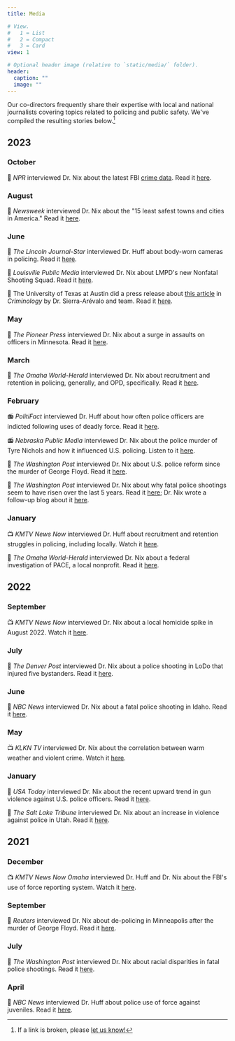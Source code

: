 ```yaml
---
title: Media

# View.
#   1 = List
#   2 = Compact
#   3 = Card
view: 1

# Optional header image (relative to `static/media/` folder).
header:
  caption: ""
  image: ""
---
```


Our co-directors frequently share their expertise with local and national journalists covering topics related to policing and public safety. We've compiled the resulting stories below.[^1]

[^1]: If a link is broken, please [let us know!](https://www.viprlab.org/contact/)

## 2023

### October

📰 *NPR* interviewed Dr. Nix about the latest FBI [crime data](https://www.fbi.gov/news/press-releases/fbi-releases-2022-crime-in-the-nation-statistics). Read it [here](https://www.npr.org/2023/10/20/1207276234/fbi-crime-report-takeaways).

### August

📰 *Newsweek* interviewed Dr. Nix about the "15 least safest towns and cities in America." Read it [here](https://www.newsweek.com/least-safe-towns-cities-america-1813017). 

### June

📰 *The Lincoln Journal-Star* interviewed Dr. Huff about body-worn cameras in policing. Read it [here](https://journalstar.com/news/state-regional/crime-courts/dashcam-body-camera-use-police-accountability/article_5f287043-b5f2-54ee-8c2f-57637ef297d9.html).

📰 *Louisville Public Media* interviewed Dr. Nix about LMPD's new Nonfatal Shooting Squad. Read it [here](https://www.lpm.org/news/2023-06-23/experts-say-louisvilles-new-nonfatal-shootings-unit-needs-resources-community-trust-to-succeed).

📰 The University of Texas at Austin did a press release about [this article](https://onlinelibrary.wiley.com/doi/10.1111/1745-9125.12334) in *Criminology* by Dr. Sierra-Arévalo and team. Read it [here](https://liberalarts.utexas.edu/news/study-police-murder-of-george-floyd-associated-with-short-term-spike-in-firearm-assaults-on-u-s-police-officers). 

### May

📰 *The Pioneer Press* interviewed Dr. Nix about a surge in assaults on officers in Minnesota. Read it [here](https://www.twincities.com/2023/05/17/police-week-concern-over-increased-assaults-on-minnesota-cops/).

### March

📰 *The Omaha World-Herald* interviewed Dr. Nix about recruitment and retention in policing, generally, and OPD, specifically. Read it [here](https://omaha.com/news/local/staffing-woes-continue-to-plague-omaha-police-department/article_19b630de-bea5-11ed-b07c-9b7f82541a13.html). 

### February

📻 *PolitiFact* interviewed Dr. Huff about how often police officers are indicted following uses of deadly force. Read it [here](https://www.politifact.com/article/2023/feb/10/statistic-house-democrat-cited-police-indictments/). 

📻 *Nebraska Public Media* interviewed Dr. Nix about the police murder of Tyre Nichols and how it influenced U.S. policing. Listen to it [here](https://nebraskapublicmedia.org/en/news/news-articles/how-the-murder-of-tyre-nichols-is-influencing-policing-in-america/).

📰 *The Washington Post* interviewed Dr. Nix about U.S. police reform since the murder of George Floyd. Read it [here](https://www.washingtonpost.com/national-security/2023/02/02/memphis-tyre-nichols-police-reform/).

📰 *The Washington Post* interviewed Dr. Nix about why fatal police shootings seem to have risen over the last 5 years. Read it [here](https://www.unionleader.com/news/safety/fatal-police-shootings-are-still-going-up-and-nobody-knows-why/article_121cc480-7ac6-57a6-8b84-5ef735ecfe6b.html); Dr. Nix wrote a follow-up blog about it [here](https://jnix.netlify.app/post/post23-are-ois-increasing/). 

### January

📺 *KMTV News Now* interviewed Dr. Huff about recruitment and retention struggles in policing, including locally. Watch it [here](https://www.3newsnow.com/news/local-news/omaha-police-department-says-its-pulling-out-all-the-stops-this-recruitment-season).

📰 *The Omaha World-Herald* interviewed Dr. Nix about a federal investigation of PACE, a local nonprofit. Read it [here](https://omaha.com/news/local/crime-and-courts/omahas-pace-lpoa-restructure-amid-federalinvestigation/article_668a7a7c-92af-11ed-9d84-9be32a0e7a72.html).

## 2022

### September

📺 *KMTV News Now* interviewed Dr. Nix about a local homicide spike in August 2022. Watch it [here](https://www.3newsnow.com/news/local-news/the-month-of-august-sees-high-number-of-omaha-homicides-were-killing-ourselves-killing-one-another).

### July

📰 *The Denver Post* interviewed Dr. Nix about a police shooting in LoDo that injured five bystanders. Read it [here](https://www.denverpost.com/2022/07/20/denver-police-shooting-lodo-injuries/).

### June

📰 *NBC News* interviewed Dr. Nix about a fatal police shooting in Idaho. Read it [here](https://www.nbcnews.com/news/us-news/gonna-lose-gun-idaho-deputy-said-minutes-fatally-shooting-man-mental-h-rcna33601).

### May

📺 *KLKN TV* interviewed Dr. Nix about the correlation between warm weather and violent crime. Watch it [here](https://www.klkntv.com/does-warm-weather-lead-to-increase-in-violent-crime/).

### January

📰 *USA Today* interviewed Dr. Nix about the recent upward trend in gun violence against U.S. police officers. Read it [here](https://www.usatoday.com/story/news/nation/2022/01/29/police-attacked-4-us-cities-within-week-amid-violent-crime-spike/9248049002/?gnt-cfr=1).

📰 *The Salt Lake Tribune* interviewed Dr. Nix about an increase in violence against police in Utah. Read it [here](https://www.sltrib.com/news/2022/01/21/utah-broke-record-most/). 

## 2021

### December

📺 *KMTV News Now Omaha* interviewed Dr. Huff and Dr. Nix about the FBI's use of force reporting system. Watch it [here](https://www.3newsnow.com/news/investigations/nebraska-iowa-have-drastically-different-participation-rates-in-use-of-force-reporting-program).

### September

📰 *Reuters* interviewed Dr. Nix about de-policing in Minneapolis after the murder of George Floyd. Read it [here](https://www.reuters.com/legal/government/after-floyds-killing-minneapolis-police-retreated-data-shows-2021-09-13/).

### July

📰 *The Washington Post* interviewed Dr. Nix about racial disparities in fatal police shootings. Read it [here](https://www.washingtonpost.com/investigations/interactive/2021/police-shootings-since-2015/).

### April

📰 *NBC News* interviewed Dr. Huff about police use of force against juveniles. Read it [here](https://www.nbcnews.com/news/nbcblk/beaten-i-was-adult-police-violence-against-kids-spark-demand-n1265535). 